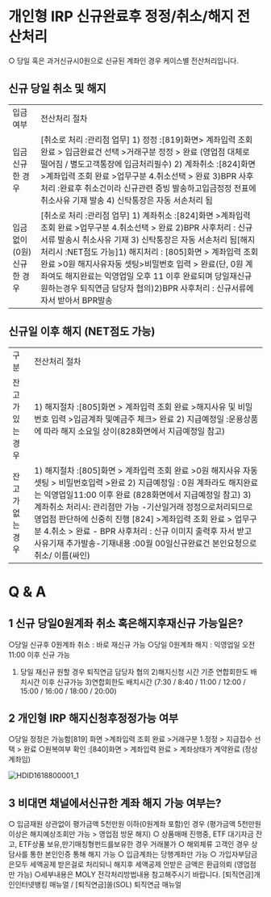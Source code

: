# 개인형 IRP 신규완료후 정정/취소/해지 전산처리
○ 당일 혹은 과거신규시0원으로 신규된 계좌인 경우 케이스별 전산처리입니다.
## 신규 당일 취소 및 해지

<table><tbody><tr>
<td>
입금여부</td>
<td>
전산처리 절차</td></tr><tr>
<td>
입금 신규한 경우</td>
<td>[취소로 처리 :관리점 업무]
1) 정정 :[819]화면> 계좌입력 조회 완료 > 입금완료건 선택 >거래구분 정정 > 완료
(영업점 대체로 떨어짐 / 별도고객통장에 입금처리필수)
2) 계좌취소 :[824]화면 >계좌입력 조회 완료 >업무구분 4.취소선택 > 완료
3)BPR 사후처리 :완료후 취소건이라 신규관련 증빙 발송하고입금정정 전표에취소사유 기재 발송
4) 신탁통장은 자동 서손처리 됨</td></tr><tr>
<td>
입금없이(0원) 신규한 경우</td>
<td>[취소로 처리 :관리점 업무]
1) 계좌취소 :[824]화면 >계좌입력 조회 완료 >업무구분 4.취소선택 > 완료
2)BPR 사후처리 : 신규서류 발송시 취소사유 기재
3) 신탁통장은 자동 서손처리 됨[해지 처리시 :NET점도 가능]1) 해지처리 : [805]화면 > 계좌입력 조회 완료 >0원 해지사유자동 셋팅>비밀번호 입력 > 완료(단, 0원 계좌여도 해지완료는 익영업일 오후 11 이후 완료되며 당일재신규 원하는경우 퇴직연금 담당자 협의)2)BPR 사후처리 : 신규서류에 자서 받아서 BPR발송</td></tr></tbody>
</table>


## 신규일 이후 해지 (NET점도 가능)

<table><tbody><tr>
<td>
구분</td>
<td>
전산처리 절차</td></tr><tr>
<td>
잔고가 있는 경우</td>
<td>1) 해지절차 :[805]화면 > 계좌입력 조회 완료 >해지사유 및 비밀번호
입력 >입금계좌 및예금주 체크> 완료
2) 지급예정일 :운용상품에 따라 해지 소요일 상이(828화면에서 지급예정일 참고)</td></tr><tr>
<td>
잔고가 없는 경우</td>
<td>1) 해지절차 :[805]화면 > 계좌입력 조회 완료 >0원 해지사유
자동셋팅 > 비밀번호입력 >완료
2) 지급예정일 : 0원 계좌라도 해지완료는 익영업일11:00 이후 완료
(828화면에서 지급예정일 참고)
3)계좌취소 처리시: 관리점만 가능
-기산일거래 정정으로처리되므로 영업점 판단하에 신중히 진행
[824] >계좌입력 조회 완료 > 업무구분 4.취소 > 완료
- BPR 사후처리 : 신규 이미지 출력후 자서 받고 사유기재 추가발송-기재내용 :00월 00일신규완료건 본인요청으로취소/ 이름(싸인)</td></tr></tbody>
</table>


# Q & A
## 1 신규 당일0원계좌 취소 혹은해지후재신규 가능일은?
○당일 신규후 0원계좌 취소 : 바로 재신규 가능
○당일
0원계좌 해지 : 익영업일 오전 11:00 이후
신규 가능
1) 당일
재신규 원할 경우 퇴직연금 담당자 협의
2)해지신청 시간 기준
연합회한도
배치시간 이후 신규가능
3)연합회한도 배치시간
(7:30 / 8:40 / 11:00 / 12:00 / 15:00 / 16:00 / 18:00 / 20:00)
## 2 개인형 IRP 해지신청후정정가능 여부
○당일 정정은 가능함[819]
화면 >계좌입력 조회 완료 >거래구분 1.정정 > 지급접수 선택 > 완료
○원복여부 확인 :[840]화면 > 계좌입력 완료 > 계좌상태가 계약완료 (정상계좌임)

![HDID1618800001_1](HDID1618800001_1.jpg)

## 3 비대면 채널에서신규한 계좌 해지 가능 여부는?
○ 입금재원 상관없이 평가금액
5천만원 이하(0원계좌 포함)인 경우
(평가금액 5천만원 이상은 해지예상조회만 가능 > 영업점 방문 해지)
○ 상품매매 진행중, ETF 대기자금 잔고, ETF상품 보유,만기매칭형펀드를보유한 경우 거래불가
○ 해외체류 고객인 경우 상담사를 통한 본인인증 통해 해지 가능
○ 입금계좌는 당행계좌만 가능
○ 가입자부담금은모두 세액공제 받은걸로 처리되니 해지후
세액공제 안받은 금액은 환급의뢰
(영업점만 가능)
○세부내용은 MOLY 전각처리방법내용 참고해주시기 바랍니다.
[퇴직연금]개인인터넷뱅킹 매뉴얼 / [퇴직연금]쏠(SOL) 퇴직연금 매뉴얼
